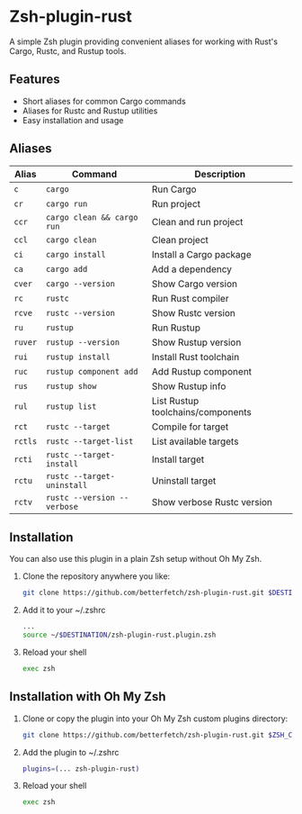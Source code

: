 # Zsh-plugin-rust

A simple Zsh plugin providing convenient aliases for working with Rust's Cargo, Rustc, and Rustup tools.

## Features

- Short aliases for common Cargo commands
- Aliases for Rustc and Rustup utilities
- Easy installation and usage

## Aliases

| Alias   | Command                        | Description                       |
|---------|-------------------------------|-----------------------------------|
| `c`     | `cargo`                       | Run Cargo                         |
| `cr`    | `cargo run`                   | Run project                       |
| `ccr`   | `cargo clean && cargo run`    | Clean and run project             |
| `ccl`   | `cargo clean`                 | Clean project                     |
| `ci`    | `cargo install`               | Install a Cargo package           |
| `ca`    | `cargo add`                   | Add a dependency                  |
| `cver`  | `cargo --version`             | Show Cargo version                |
| `rc`    | `rustc`                       | Run Rust compiler                 |
| `rcve`  | `rustc --version`             | Show Rustc version                |
| `ru`    | `rustup`                      | Run Rustup                        |
| `ruver` | `rustup --version`            | Show Rustup version               |
| `rui`   | `rustup install`              | Install Rust toolchain            |
| `ruc`   | `rustup component add`        | Add Rustup component              |
| `rus`   | `rustup show`                 | Show Rustup info                  |
| `rul`   | `rustup list`                 | List Rustup toolchains/components |
| `rct`   | `rustc --target`              | Compile for target                |
| `rctls` | `rustc --target-list`         | List available targets            |
| `rcti`  | `rustc --target-install`      | Install target                    |
| `rctu`  | `rustc --target-uninstall`    | Uninstall target                  |
| `rctv`  | `rustc --version --verbose`   | Show verbose Rustc version        |

## Installation

You can also use this plugin in a plain Zsh setup without Oh My Zsh.

1. Clone the repository anywhere you like:

   ```bash
   git clone https://github.com/betterfetch/zsh-plugin-rust.git $DESTIATION
2. Add it to your ~/.zshrc
    ```bash 
    ...
    source ~/$DESTINATION/zsh-plugin-rust.plugin.zsh
    ```
3. Reload your shell
    ```bash 
    exec zsh
    ```

## Installation with Oh My Zsh

1. Clone or copy the plugin into your Oh My Zsh custom plugins directory:
    ```bash
   git clone https://github.com/betterfetch/zsh-plugin-rust.git $ZSH_CUSTOM/plugins/zsh-plugin-rust
2. Add the plugin to ~/.zshrc
    ```bash
    plugins=(... zsh-plugin-rust)
    ```
3. Reload your shell
    ```bash
    exec zsh
    ```    

